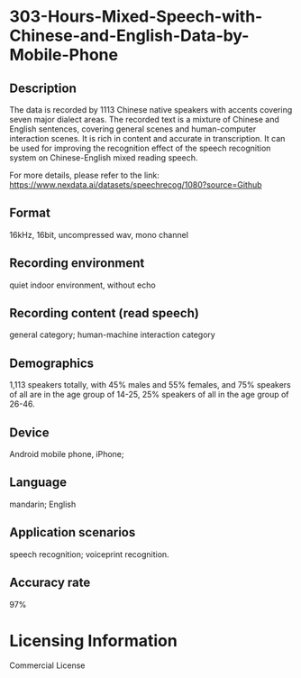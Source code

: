 # 303-Hours-Mixed-Speech-with-Chinese-and-English-Data-by-Mobile-Phone


## Description
The data is recorded by 1113 Chinese native speakers with accents covering seven major dialect areas. The recorded text is a mixture of Chinese and English sentences, covering general scenes and human-computer interaction scenes. It is rich in content and accurate in transcription. It can be used for improving the recognition effect of the speech recognition system on Chinese-English mixed reading speech.

For more details, please refer to the link: https://www.nexdata.ai/datasets/speechrecog/1080?source=Github


## Format
16kHz, 16bit, uncompressed wav, mono channel

## Recording environment
quiet indoor environment, without echo

## Recording content (read speech)
general category; human-machine interaction category

## Demographics
1,113 speakers totally, with 45% males and 55% females, and 75% speakers of all are in the age group of 14-25, 25% speakers of all in the age group of 26-46.

## Device
Android mobile phone, iPhone;

## Language
mandarin; English

## Application scenarios
speech recognition; voiceprint recognition.

## Accuracy rate
97%

# Licensing Information
Commercial License
